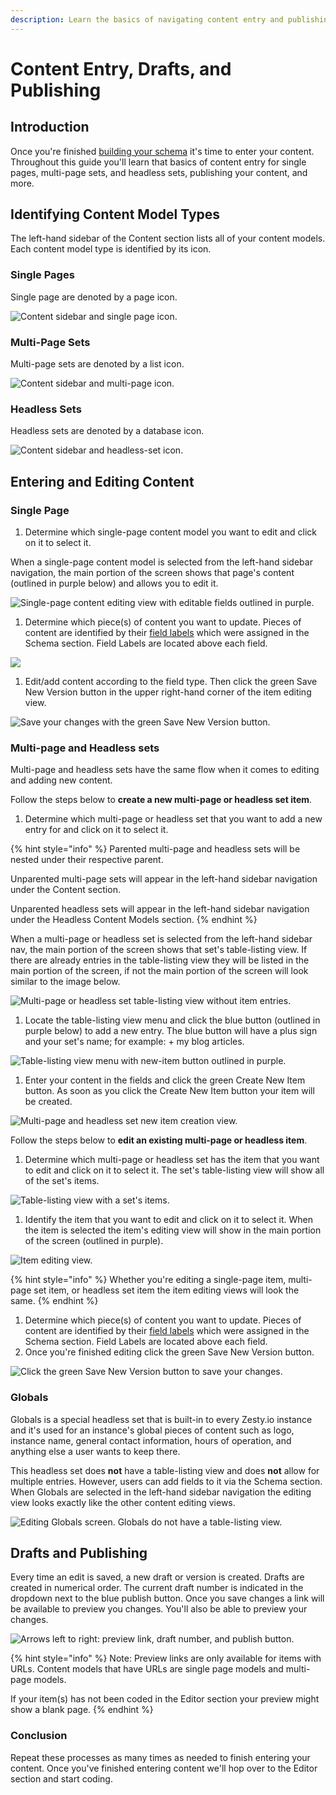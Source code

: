 ```yaml
---
description: Learn the basics of navigating content entry and publishing.
---
```


# Content Entry, Drafts, and Publishing

## Introduction

Once you're finished [building your schema](building-the-schema-and-selecting-fields.md) it's time to enter your content. Throughout this guide you'll learn that basics of content entry for single pages, multi-page sets, and headless sets, publishing your content, and more.

## Identifying Content Model Types

The left-hand sidebar of the Content section lists all of your content models. Each content model type is identified by its icon.

### Single Pages

Single page are denoted by a page icon.

![Content sidebar and single page icon.](../../.gitbook/assets/01-content-sidebar-single-page-icon.png)

### Multi-Page Sets

Multi-page sets are denoted by a list icon.

![Content sidebar and multi-page icon.](../../.gitbook/assets/01-content-sidebar-multi-page-icon.png)

### Headless Sets

Headless sets are denoted by a database icon.

![Content sidebar and headless-set icon.](../../.gitbook/assets/01-content-sidebar-headless-set-icon.png)

## Entering and Editing Content

### Single Page

1. Determine which single-page content model you want to edit and click on it to select it. 

When a single-page content model is selected from the left-hand sidebar navigation, the main portion of the screen shows that page's content \(outlined in purple below\) and allows you to edit it.

![Single-page content editing view with editable fields outlined in purple.](../../.gitbook/assets/03-single-page-editing-view.png)

1. Determine which piece\(s\) of content you want to update. Pieces of content are identified by their [field labels](https://zesty.org/services/manager-ui/schema/adding-fields#label-v-reference-name) which were assigned in the Schema section. Field Labels are located above each field.

![](../../.gitbook/assets/field-labels.png)

1. Edit/add content according to the field type. Then click the green Save New Version button in the upper right-hand corner of the item editing view.

![Save your changes with the green Save New Version button.](../../.gitbook/assets/single-page-editing-view-save-button.png)

### Multi-page and Headless sets

Multi-page and headless sets have the same flow when it comes to editing and adding new content.

Follow the steps below to **create a new multi-page or headless set item**. 

1. Determine which multi-page or headless set that you want to add a new entry for and click on it to select it. 

{% hint style="info" %}
Parented multi-page and headless sets will be nested under their respective parent.

Unparented multi-page sets will appear in the left-hand sidebar navigation under the Content section.

Unparented headless sets will appear in the left-hand sidebar navigation under the Headless Content Models section.
{% endhint %}

When a multi-page or headless set is selected from the left-hand sidebar nav, the main portion of the screen shows that set's table-listing view. If there are already entries in the table-listing view they will be listed in the main portion of the screen, if not the main portion of the screen will look similar to the image below.

![Multi-page or headless set table-listing view without item entries.](../../.gitbook/assets/01-table-listing-view.png)

1. Locate the table-listing view menu and click the blue button \(outlined in purple below\) to add a new entry. The blue button will have a plus sign and your set's name; for example: + my blog articles.

![Table-listing view menu with new-item button outlined in purple.](../../.gitbook/assets/02-table-listing-view-menu.png)

1. Enter your content in the fields and click the green Create New Item button. As soon as you click the Create New Item button your item will be created.  

![Multi-page and headless set new item creation view.](../../.gitbook/assets/04-table-listing-new-item-creation.png)

Follow the steps below to **edit an existing multi-page or headless item**.

1. Determine which multi-page or headless set has the item that you want to edit and click on it to select it. The set's table-listing view will show all of the set's items. 

![Table-listing view with a set&apos;s items.](../../.gitbook/assets/table-listing-view-with-entries.png)

1. Identify the item that you want to edit and click on it to select it. When the item is selected the item's editing view will show in the main portion of the screen \(outlined in purple\). 

![Item editing view.](../../.gitbook/assets/multi-page-headless-set-editing-item-editing-view.png)

{% hint style="info" %}
Whether you're editing a single-page item, multi-page set item, or headless set item the item editing views will look the same.
{% endhint %}

1. Determine which piece\(s\) of content you want to update. Pieces of content are identified by their [field labels](https://zesty.org/services/manager-ui/schema/adding-fields#label-v-reference-name) which were assigned in the Schema section. Field Labels are located above each field.
2. Once you're finished editing click the green Save New Version button.

![Click the green Save New Version button to save your changes.](../../.gitbook/assets/multi-page-headless-set-edit-save.png)

### Globals

Globals is a special headless set that is built-in to every Zesty.io instance and it's used for an instance's global pieces of content such as logo, instance name, general contact information, hours of operation, and anything else a user wants to keep there.

This headless set does **not** have a table-listing view and does **not** allow for multiple entries. However, users can add fields to it via the Schema section. When Globals are selected in the left-hand sidebar navigation the editing view looks exactly like the other content editing views.

![Editing Globals screen. Globals do not have a table-listing view. ](../../.gitbook/assets/00-special-headless-set-globals%20%281%29.png)



## Drafts and Publishing

Every time an edit is saved, a new draft or version is created. Drafts are created in numerical order. The current draft number is indicated in the dropdown next to the blue publish button. Once you save changes a link will be available to preview you changes. You'll also be able to preview your changes.

![Arrows left to right: preview link, draft number, and publish button.](../../.gitbook/assets/preview-link-draft-number-publish-button.png)

{% hint style="info" %}
Note: Preview links are only available for items with URLs. Content models that have URLs are single page models and multi-page models.

If your item\(s\) has not been coded in the Editor section your preview might show a blank page.
{% endhint %}

### Conclusion

Repeat these processes as many times as needed to finish entering your content. Once you've finished entering content we'll hop over to the Editor section and start coding.

